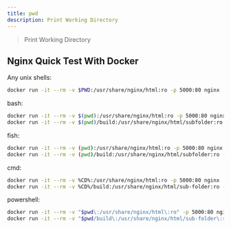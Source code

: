```yaml
---
title: pwd
description: Print Working Directory
---
```


> Print Working Directory

## Nginx Quick Test With Docker

Any unix shells:

```sh
docker run -it --rm -v $PWD:/usr/share/nginx/html:ro -p 5000:80 nginx
```

bash:

```sh
docker run -it --rm -v $(pwd):/usr/share/nginx/html:ro -p 5000:80 nginx
docker run -it --rm -v $(pwd)/build:/usr/share/nginx/html/subfolder:ro -p 5000:80 nginx
```

fish:

```sh
docker run -it --rm -v (pwd):/usr/share/nginx/html:ro -p 5000:80 nginx
docker run -it --rm -v (pwd)/build:/usr/share/nginx/html/subfolder:ro -p 5000:80 nginx
```

cmd:

```sh
docker run -it --rm -v %CD%:/usr/share/nginx/html:ro -p 5000:80 nginx
docker run -it --rm -v %CD%/build:/usr/share/nginx/html/sub-folder:ro -p 5000:80 nginx
```

powershell:

```sh
docker run -it --rm -v "$pwd\:/usr/share/nginx/html\:ro" -p 5000:80 nginx
docker run -it --rm -v "$pwd/build\:/usr/share/nginx/html/sub-folder\:ro" -p 5000:80 nginx
```
